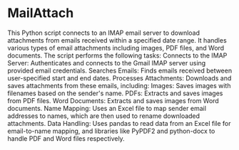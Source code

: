 # MailAttach
 This Python script connects to an IMAP email server to download attachments from emails received within a specified date range. It handles various types of email attachments including images, PDF files, and Word documents. The script performs the following tasks:  Connects to the IMAP Server: Authenticates and connects to the Gmail IMAP server using provided email credentials.  Searches Emails: Finds emails received between user-specified start and end dates.  Processes Attachments: Downloads and saves attachments from these emails, including:  Images: Saves images with filenames based on the sender's name. PDFs: Extracts and saves images from PDF files. Word Documents: Extracts and saves images from Word documents. Name Mapping: Uses an Excel file to map sender email addresses to names, which are then used to rename downloaded attachments.  Data Handling: Uses pandas to read data from an Excel file for email-to-name mapping, and libraries like PyPDF2 and python-docx to handle PDF and Word files respectively.
